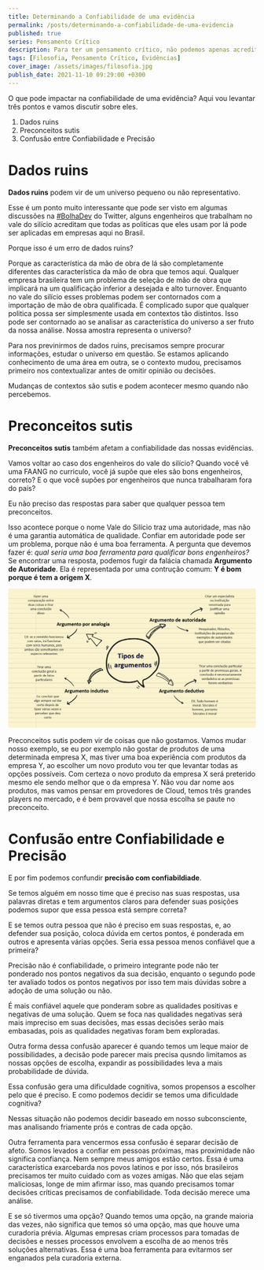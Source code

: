 ```yaml
---
title: Determinando a Confiabilidade de uma evidência
permalink: /posts/determinando-a-confiabilidade-de-uma-evidencia
published: true
series: Pensamento Crítico
description: Para ter um pensamento crítico, não podemos apenas acreditar nas evidências, precisamos criticar elas. Nem toda evidência é confiável. Vamos entender o porque?
tags: [Filosofia, Pensamento Crítico, Evidências]
cover_image: /assets/images/filosofia.jpg
publish_date: 2021-11-10 09:29:00 +0300
---
```


O que pode impactar na confiabilidade de uma evidência? Aqui vou levantar três pontos e vamos discutir sobre eles.

1. Dados ruins
2. Preconceitos sutis
3. Confusão entre Confiabilidade e Precisão

# Dados ruins

**Dados ruins** podem vir de um universo pequeno ou não representativo. 

Esse é um ponto muito interessante que pode ser visto em algumas discussões na 
[#BolhaDev](https://twitter.com/search?q=%23BolhaDev) do Twitter, alguns engenheiros que 
trabalham no vale do silício acreditam que todas as politicas que eles usam por lá pode 
ser aplicadas em empresas aqui no Brasil. 

Porque isso é um erro de dados ruins? 

Porque as característica da mão de obra de lá são completamente diferentes das característica 
da mão de obra que temos aqui. Qualquer empresa brasileira tem um problema de seleção de mão 
de obra que implicará na um qualificação inferior a desejada e alto turnover. Enquanto no vale 
do silício esses problemas podem ser contornados com a importação de mão de obra qualificada. 
É complicado supor que qualquer politica possa ser simplesmente usada em contextos tão distintos. 
Isso pode ser contornado ao se analisar as característica do universo a ser fruto da nossa análise. 
Nossa amostra representa o universo?

Para nos previnirmos de dados ruins, precisamos sempre procurar informações, estudar o universo
em questão. Se estamos aplicando conhecimento de uma área em outra, se o contexto mudou, 
precisamos primeiro nos contextualizar antes de omitir opinião ou decisões. 

Mudanças de contextos são sutis e podem acontecer mesmo quando não percebemos. 

# Preconceitos sutis

**Preconceitos sutis** também afetam a confiabilidade das nossas evidências. 

Vamos voltar ao caso dos engenheiros do vale do silício? Quando você vê uma FAANG no curriculo, 
você já supõe que eles são bons engenheiros, correto? E o que você supões por engenheiros que nunca
trabalharam fora do país? 

Eu não preciso das respostas para saber que qualquer pessoa tem preconceitos. 

Isso acontece porque o nome Vale do Silício traz uma autoridade, mas não é uma garantia automática 
de qualidade. Confiar em autoridade pode ser um problema, porque não é uma boa ferramenta. 
A pergunta que devemos fazer é: _qual seria uma boa ferramenta para qualificar bons engenheiros?_
Se encontrar uma resposta, podemos fugir da falácia chamada **Argumento de Autoridade**. Ela 
é representada por uma contrução comum: **Y é bom porque é tem a origem X**.

![Argumentos e Falácias](/assets/images/filosofia/esquema-com-tipos-de-argumentos.png)


Preconceitos sutis podem vir de coisas que não gostamos. Vamos mudar nosso exemplo, se eu 
por exemplo não gostar de produtos de uma determinada empresa X, mas tiver uma boa experiência
com produtos da empresa Y, ao escolher um novo produto vou ter que levantar todas as opções 
possíveis. Com certeza o novo produto da empresa X será preterido mesmo ele sendo melhor que
o da empresa Y. Não vou dar nome aos produtos, mas vamos pensar em provedores de Cloud, temos 
três grandes players no mercado, e é bem provavel que nossa escolha se paute no preconceito.

# Confusão entre Confiabilidade e Precisão

E por fim podemos confundir **precisão com confiabildiade**. 

Se temos alguém em nosso time que é preciso nas suas respostas, usa palavras diretas e tem 
argumentos claros para defender suas posições podemos supor que essa pessoa está sempre correta? 

E se temos outra pessoa que não é preciso em suas respostas, e, ao defender sua posição,
coloca dúvida em certos pontos, é ponderada em outros e apresenta várias opções. Seria essa pessoa 
menos confiável que a primeira? 

Precisão não é confiabilidade, o primeiro integrante pode não ter ponderado nos pontos 
negativos da sua decisão, enquanto o segundo pode ter avaliado todos os pontos negativos 
por isso tem mais dúvidas sobre a adoção de uma solução ou não. 

É mais confiável aquele que ponderam sobre as qualidades positivas e negativas de uma solução. 
Quem se foca nas qualidades negativas será mais impreciso em suas decisões, mas essas decisões
serão mais embasadas, pois as qualidades negativas foram bem exploradas.

Outra forma dessa confusão aparecer é quando temos um leque maior de possibilidades, 
a decisão pode parecer mais precisa qusndo limitamos as nossas opções de escolha, expandir as
possibilidades leva a mais probabilidade de dúvida. 

Essa confusão gera uma dificuldade cognitiva, somos propensos a escolher pelo que é preciso. 
E como podemos decidir se temos uma dificuldade cognitiva? 

Nessas situação não podemos decidir baseado em nosso subconsciente, mas analisando friamente 
prós e contras de cada opção.

Outra ferramenta para vencermos essa confusão é separar decisão de afeto. Somos levados a confiar
em pessoas próximas, mas proximidade não significa confiança. Nem sempre meus amigos estão certos.
Essa é uma característica exarcebarda nos povos latinos e por isso, nós brasileiros precisamos ter
muito cuidado com as vozes amigas. Não que elas sejam maliciosas, longe de mim afirmar isso, mas 
quando precisamos tomar decisões críticas precisamos de confiabilidade. Toda decisão merece uma 
análise.

E se só tivermos uma opção? Quando temos uma opção, na grande maioria das vezes, não significa que
temos só uma opção, mas que houve uma curadoria prévia. Algumas empresas criam processos para tomadas
de decisões e nesses processos envolvem a escolha de ao menos três soluções alternativas. Essa é uma
boa ferramenta para evitarmos ser enganados pela curadoria externa.